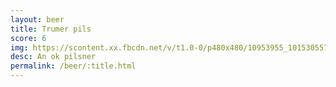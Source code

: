 ```yaml
---
layout: beer
title: Trumer pils
score: 6
img: https://scontent.xx.fbcdn.net/v/t1.0-0/p480x480/10953955_10153055770883745_7624310153191779880_n.jpg?oh=2fbc50bfa2bea3a601c497cffe4ae79e&oe=59173E5C
desc: An ok pilsner
permalink: /beer/:title.html
---
```

